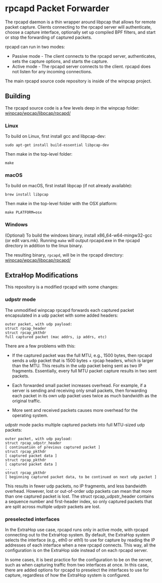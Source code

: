 rpcapd Packet Forwarder
=======================

The rpcapd daemon is a thin wrapper around libpcap that allows for remote
packet capture. Clients connecting to the rpcapd server will authenticate,
choose a capture interface, optionally set up compiled BPF filters,
and start or stop the forwarding of captured packets.

rpcapd can run in two modes:

*   Passive mode - The client connects to the rpcapd server, authenticates,
    sets the capture options, and starts the capture.
*   Active mode - The rpcapd server connects to the client.  rpcapd
    does not listen for any incoming connections.

The main rpcapd source code repository is inside of the winpcap project.


Building
--------

The rpcapd source code is a few levels deep in the winpcap folder:
[winpcap/wpcap/libpcap/rpcapd/](winpcap/wpcap/libpcap/rpcapd/)

### Linux
To build on Linux, first install gcc and libpcap-dev:

    sudo apt-get install build-essential libpcap-dev

Then make in the top-level folder:

    make

### macOS
To build on macOS, first install libpcap (if not already available):

    brew install libpcap

Then make in the top-level folder with the OSX platform:

    make PLATFORM=osx

### Windows
(Optional) To build the windows binary, install x86_64-w64-mingw32-gcc (or
edit vars.mk).  Running `make` will output rpcapd.exe in the rpcapd directory
in addition to the linux binary.

The resulting binary, `rpcapd`, will be in the rpcapd directory:
[winpcap/wpcap/libpcap/rpcapd/](winpcap/wpcap/libpcap/rpcapd/)


ExtraHop Modifications
----------------------

This repository is a modified rpcapd with some changes:

### udpstr mode

The unmodified winpcap rpcapd forwards each captured packet encapsulated
in a udp packet with some added headers:

    outer packet, with udp payload:
    struct rpcap_header
    struct rpcap_pkthdr
    full captured packet (mac addrs, ip addrs, etc)

There are a few problems with this:

*   If the captured packet was the full MTU, e.g., 1500 bytes, then rpcapd
    sends a udp packet that is 1500 bytes + rpcap headers, which is larger
    than the MTU. This results in the udp packet being sent as two
    IP fragments. Essentially, every full MTU packet capture results
    in two sent packets.

*   Each forwarded small packet increases overhead. For example, if a
    server is sending and receiving only small packets, then
    forwarding each packet in its own udp packet uses twice as
    much bandwidth as the original traffic.

*   More sent and received packets causes more overhead for the operating
    system.

udpstr mode packs multiple captured packets into full MTU-sized udp
packets:

    outer packet, with udp payload:
    struct rpcap_udpstr_header
    [ continuation of previous captured packet ]
    struct rpcap_pkthdr
    [ captured packet data ]
    struct rpcap_pkthdr
    [ captured packet data ]
    ...
    struct rpcap_pkthdr
    [ beginning captured packet data, to be continued on next udp packet ]

This results in fewer udp packets, no IP fragments, and less bandwidth
overhead. However, lost or out-of-order udp packets can mean that more than
one captured packet is lost. The struct rpcap_udpstr_header contains a sequence
number and first-header index, so only captured packets that are split across
multiple udpstr packets are lost.

### preselected interfaces

In the ExtraHop use case, rpcapd runs only in active mode, with rpcapd
connecting out to the ExtraHop system. By default,
the ExtraHop system selects the interface (e.g., eth0 or eth1) to use for capture 
by reading the IP addresses of each interface when a new rpcapd connects.
This way, all the configuration is on the ExtraHop side instead of on each
rpcapd server.

In some cases, it is best practice for the configuration to be on the server,
such as when capturing traffic from two interfaces at once. In this case, there
are added options for rpcapd to preselect the interfaces to use for capture,
regardless of how the ExtraHop system is configured.

